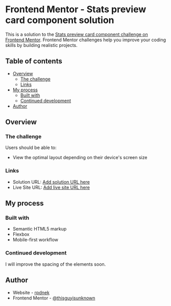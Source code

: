 # Frontend Mentor - Stats preview card component solution

This is a solution to the [Stats preview card component challenge on Frontend Mentor](https://www.frontendmentor.io/challenges/stats-preview-card-component-8JqbgoU62). Frontend Mentor challenges help you improve your coding skills by building realistic projects. 

## Table of contents

- [Overview](#overview)
  - [The challenge](#the-challenge)
  - [Links](#links)
- [My process](#my-process)
  - [Built with](#built-with)
  - [Continued development](#continued-development)
- [Author](#author)

## Overview

### The challenge

Users should be able to:

- View the optimal layout depending on their device's screen size

### Links

- Solution URL: [Add solution URL here](#)
- Live Site URL: [Add live site URL here](https://thisguyisunknown.github.io/stats-preview-card)

## My process

### Built with

- Semantic HTML5 markup
- Flexbox
- Mobile-first workflow

### Continued development

I will improve the spacing of the elements soon.

## Author

- Website - [rpdnek](https://github.com/thisguyisunknown)
- Frontend Mentor - [@thisguyisunknown](https://www.frontendmentor.io/profile/thisguyisunknown)
